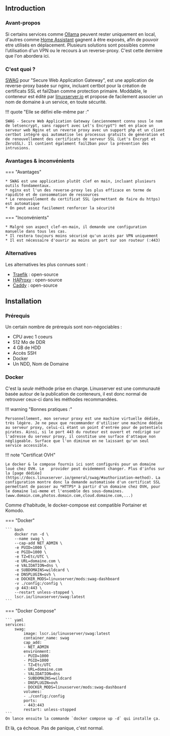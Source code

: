## Introduction

### Avant-propos

Si certains services comme [Ollama](https://wiki.become.sh/services/ollama/) peuvent rester uniquement en local, d'autres comme [Home Assistant](https://wiki.become.sh/services/hassio/) gagnent à être exposés, afin de pouvoir etre utilisés en déplacement.
Plusieurs solutions sont possibles comme l’utilisation d'un VPN ou le recours à un reverse-proxy. C'est cette dernière que l'on abordera ici.

### C'est quoi ?

[SWAG](https://docs.linuxserver.io/general/swag/) pour "Secure Web Application Gateway", est une application de reverse-proxy basée sur nginx, incluant certbot pour la création de certificats SSL et fail2ban comme protection primaire. Moddable, le conteneur est édité par [linuxserver.io](https://linuxserver.io) et propose de facilement associer un nom de domaine à un service, en toute sécurité.

!!! quote "Elle se défini elle-même par :"

    SWAG - Secure Web Application Gateway (anciennement connu sous le nom de letsencrypt, sans rapport avec Let's Encrypt™) met en place un serveur web Nginx et un reverse proxy avec un support php et un client certbot intégré qui automatise les processus gratuits de génération et de renouvellement des certificats de serveur SSL (Let's Encrypt et ZeroSSL). Il contient également fail2ban pour la prévention des intrusions.

### Avantages & inconvénients

=== "Avantages"

    * SWAG est une application plutôt clef en main, incluant plusieurs outils fondamentaux.
    * nginx est l'un des reverse-proxy les plus efficace en terme de rapidité et de consommation de ressources
    * Le renouvellement du certificat SSL (permettant de faire du https) est automatique
    * On peut assez facilement renforcer la sécurité

=== "Inconvénients"

    * Malgré son aspect clef-en-main, il demande une configuration manuelle dans tous les cas.
    * Il restera toujours moins sécurisé qu'un accès par VPN uniquement
    * Il est nécessaire d'ouvrir au moins un port sur son routeur (:443)

### Alternatives

Les alternatives les plus connues sont :

- [Traefik](hhttps://doc.traefik.io/traefik/) : open-source
- [HAProxy](https://www.haproxy.org/) : open-source
- [Caddy](https://caddyserver.com/) : open-source
  

## Installation

### Prérequis

Un certain nombre de prérequis sont non-négociables :

- CPU avec 1 coeurs
- 512 Mo de DDR
- 4 GB de HDD
- Accès SSH
- Docker
- Un NDD, Nom de Domaine

### Docker

C'est la *seule* méthode prise en charge. Linuxserver est une communauté basée autour de la publication de conteneurs, il est donc normal de retrouver ceux-ci dans les méthodes recommandées.

!!! warning "Bonnes pratiques :"

    Personnellement, mon serveur proxy est une machine virtuelle dédiée, très légère. Je ne peux que recommander d'utiliser une machine dédiée au serveur proxy, celui-ci étant un point d'entrée pour de potentiels pirates. Ainsi, si le port 443 du routeur est ouvert et redirigé sur l'adresse du serveur proxy, il constitue une surface d'attaque non négligeable. Surface que l'on diminue en ne laissant qu'un seul service accessible.

!!! note "Certificat OVH"

    Le docker & le compose fournis ici sont configurés pour un domaine loué chez OVH. Le   provider peut évidemment changer. Plus d'infos sur la [page dédiée](https://docs.linuxserver.io/general/swag/#authorization-method). La configuration montre donc la demande automatisée d'un certificat SSL permettant de passer au *HTTPS* à partir d'un domaine chez OVH, pour le domaine lui-meme et l'ensemble des sous-domaines. (www.domain.com,photos.domain.com,cloud.domaine.com,...)

Comme d'habitude, le docker-compose est compatible Portainer et Komodo.

=== "Docker"
    
    ``` bash
        docker run -d \
        --name swag \
        --cap-add NET_ADMIN \
        -e PUID=1000 \
        -e PGID=1000 \
        -e TZ=Etc/UTC \
        -e URL=domaine.com \
        -e VALIDATION=dns \
        -e SUBDOMAINS=wildcard \
        -e DNSPLUGIN=ovh \
        -e DOCKER_MODS=linuxserver/mods:swag-dashboard
        -v ./config:/config \
        -p 443:443 \
        --restart unless-stopped \
        lscr.io/linuxserver/swag:latest
    ```

=== "Docker Compose"

    ``` yaml
    services:
        swag:
            image: lscr.io/linuxserver/swag:latest
            container_name: swag
            cap_add:
            - NET_ADMIN
            environment:
            - PUID=1000
            - PGID=1000
            - TZ=Etc/UTC
            - URL=domaine.com
            - VALIDATION=dns
            - SUBDOMAINS=wildcard
            - DNSPLUGIN=ovh
            - DOCKER_MODS=linuxserver/mods:swag-dashboard
            volumes:
            - ./config:/config
            ports:
            - 443:443
            restart: unless-stopped
    ```
    On lance ensuite la commande `docker compose up -d` qui installe ça.

Et là, ça échoue. Pas de panique, c'est normal.